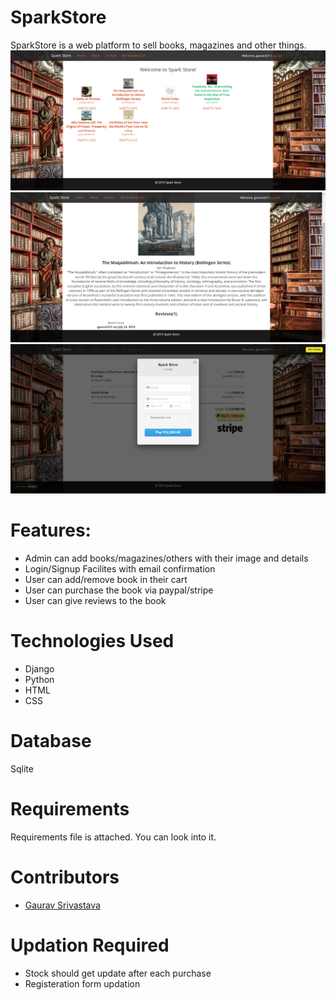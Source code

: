 # SparkStore
SparkStore is a web platform to sell books, magazines and other things.
<img src="https://github.com/gaurav3210/SparkStore/blob/master/scrnli_7_14_2019_4-04-48%20PM.png">
<img src="https://github.com/gaurav3210/SparkStore/blob/master/scrnli_7_14_2019_4-13-08%20PM.png">
<img src="https://github.com/gaurav3210/SparkStore/blob/master/scrnli_7_14_2019_4-15-35%20PM.png">
<h1>Features:</h1>
<ul>
  <li>Admin can add books/magazines/others with their image and details</li>
  <li>Login/Signup Facilites with email confirmation</li>
  <li>User can add/remove book in their cart</li>
  <li>User can purchase the book via paypal/stripe</li>
  <li>User can give reviews to the book</li>
</ul>
<h1>Technologies Used</h1>
<ul>
  <li>Django</li>
  <li>Python</li>
  <li>HTML</li>
  <li>CSS</li>
</ul>
<h1>Database</h1>
Sqlite


<h1>Requirements</h1>
Requirements file is attached. You can look into it.

<h1>Contributors</h1>
<ul>
  <li> <a href="https://github.com/gaurav3210">Gaurav Srivastava</a></li>
</ul>

<h1>Updation Required</h1>
<ul>
  
<li>Stock should get update after each purchase</li>
<li>Registeration form updation</li>
</ul>
